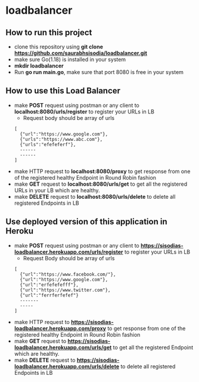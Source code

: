 # loadbalancer

## How to run this project

- clone this repository using **git clone https://github.com/saurabhsisodia/loadbalancer.git**
- make sure Go(1.18) is installed in your system
- **mkdir loadbalancer**
- Run **go run main.go**, make sure that port 8080 is free in your system

## How to use this Load Balancer

- make **POST** request using postman or any client to **localhost:8080/urls/register** to register your URLs in LB
  - Request body should be array of urls
  ```
  [
  	{"url":"https://www.google.com"},
  	{"urls":"https://www.abc.com"},
  	{"urls":"efefeferf"},
  	------
  	------
  ]
  ```
- make HTTP request to **localhost:8080/proxy** to get response from one of the registered healthy Endpoint in Round Robin fashion
- make **GET** request to **localhost:8080/urls/get** to get all the registered URLs in your LB which are healthy.
- make **DELETE** request to **localhost:8080/urls/delete** to delete all registered Endpoints in LB

## Use deployed version of this application in Heroku

- make **POST** request using postman or any client to **https://sisodias-loadbalancer.herokuapp.com/urls/register** to register your URLs in LB
  - Request Body should be array of urls
  ```
  [
    {"url":"https://www.facebook.com/"},
    {"url":"https://www.google.com"},
    {"url":"erfefefefff"},
    {"url":"https://www.twitter.com"},
    {"url":"ferrferfefef"}
    -------
    -----
  ]
  ```
- make HTTP request to **https://sisodias-loadbalancer.herokuapp.com/proxy** to get response from one of the registered healthy Endpoint in Round Robin fashion
- make **GET** request to **https://sisodias-loadbalancer.herokuapp.com/urls/get** to get all the registered Endpoint which are healthy.
- make **DELETE** request to **https://sisodias-loadbalancer.herokuapp.com/urls/delete** to delete all registered Endpoints in LB

